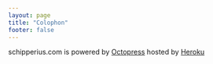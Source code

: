 ```yaml
---
layout: page
title: "Colophon"
footer: false
---
```


schipperius.com is powered by [Octopress](http://octopress.org) hosted by [Heroku](http://heroku.com)
